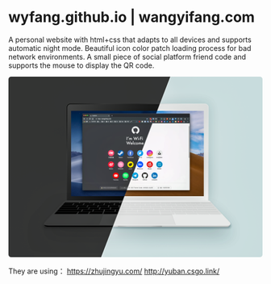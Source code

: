# wyfang.github.io | wangyifang.com

A personal website with html+css that adapts to all devices and supports automatic night mode.
Beautiful icon color patch loading process for bad network environments. A small piece of social platform friend code and supports the mouse to display the QR code.

![Image text](https://github.com/wyfang/wyfang.github.io/blob/master/share/img/201904281548.png)

They are using：
https://zhujingyu.com/
http://yuban.csgo.link/
